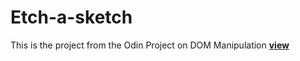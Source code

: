 # Etch-a-sketch

This is the project from the Odin Project on DOM Manipulation
[**view**](https://zieeco.github.io/Etch-a-sketch/)